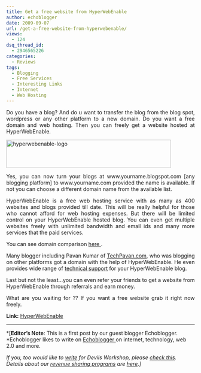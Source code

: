```yaml
---
title: Get a free website from HyperWebEnable
author: echoblogger
date: 2009-09-07
url: /get-a-free-website-from-hyperwebenable/
views:
  - 124
dsq_thread_id:
  - 2946565226
categories:
  - Reviews
tags:
  - Blogging
  - Free Services
  - Interesting Links
  - Internet
  - Web Hosting
---
```

<p style="text-align: justify">
  Do you have a blog? And do u want to transfer the blog from the blog spot, wordpress or any other platform to a new domain. Do you want a free domain and web hosting. Then you can freely get a website hosted at HyperWebEnable.
</p>

<img class="size-full wp-image-13426 alignnone" src="http://cdn.devilsworkshop.org/files/2009/08/hyperwebenable-logo.jpg" alt="hyperwebenable-logo" width="440" height="75" />

<p style="text-align: justify">
  Yes, you can now turn your blogs at www.yourname.blogspot.com [any blogging platform] to www.yourname.com provided the name is available. If not you can choose a different domain name from the available list.
</p>

<p style="text-align: justify">
  HyperWebEnable is a free web hosting service with as many as 400 websites and blogs provided till date. This will be really helpful for those who cannot afford for web hosting expenses. But there will be limited control on your HyperWebEnable hosted blog. You can even get multiple websites freely with unlimited bandwidth and email ids and many more services that the paid services.
</p>

<p style="text-align: justify">
  You can see domain comparison <a href="http://www.hyperwebenable.com/compare.php" onclick="_gaq.push(['_trackEvent', 'outbound-article', 'http://www.hyperwebenable.com/compare.php', 'here ']);" target="_self">here </a>.
</p>

<p style="text-align: justify">
  Many blogger including Pavan Kumar of <a href="http://www.techpavan.com" onclick="_gaq.push(['_trackEvent', 'outbound-article', 'http://www.techpavan.com', 'TechPavan.com']);" >TechPavan.com</a>, who was blogging on other platforms got a domain with the help of HyperWebEnable. He even provides wide range of <a href="http://www.techpavan.com/tag/hyperwebenable/" onclick="_gaq.push(['_trackEvent', 'outbound-article', 'http://www.techpavan.com/tag/hyperwebenable/', 'technical support']);" target="_self">technical support</a> for your HyperWebEnable blog.
</p>

<p style="text-align: justify">
  Last but not the least&#8230;you can even refer your friends to get a website from HyperWebEnable through referrals and earn money.
</p>

<p style="text-align: justify">
  What are you waiting for ?? If you want a free website grab it right now freely.
</p>

<p style="text-align: justify">
  <strong>Link:</strong> <a href="http://hyperwebenable.com" onclick="_gaq.push(['_trackEvent', 'outbound-article', 'http://hyperwebenable.com', 'HyperWebEnable']);" >HyperWebEnable</a>
</p>

* * *

*[**Editor&#8217;s Note**: This is a first post by our guest blogger Echoblogger. *Echoblogger likes to write on <a href="http://echoblogger.com" onclick="_gaq.push(['_trackEvent', 'outbound-article', 'http://echoblogger.com', 'Echoblogger ']);" >Echoblogger </a> on internet, technology, web 2.0 and more.</p> 

*If you, too would like to [write][1] for Devils Workshop, please [check this][1]. Details about our [revenue sharing programs][1] are [here][1].]*

 [1]: http://devilsworkshop.org/join-dw/
